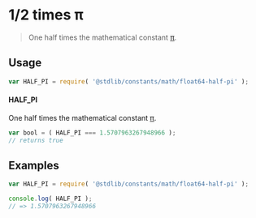 # 1/2 times π

> One half times the mathematical constant [π][pi].

<section class="usage">

## Usage

```javascript
var HALF_PI = require( '@stdlib/constants/math/float64-half-pi' );
```

#### HALF_PI

One half times the mathematical constant [π][pi].

```javascript
var bool = ( HALF_PI === 1.5707963267948966 );
// returns true
```

</section>

<!-- /.usage -->

<section class="examples">

## Examples

<!-- TODO: better example -->

<!-- eslint no-undef: "error" -->

```javascript
var HALF_PI = require( '@stdlib/constants/math/float64-half-pi' );

console.log( HALF_PI );
// => 1.5707963267948966
```

</section>

<!-- /.examples -->

<section class="links">

[pi]: https://en.wikipedia.org/wiki/Pi

</section>

<!-- /.links -->
